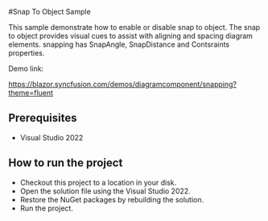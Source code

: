 #Snap To Object Sample

This sample demonstrate how to enable or disable snap to object. The snap to object provides visual cues to assist with aligning and spacing diagram elements. snapping has SnapAngle, SnapDistance and Contsraints properties. 


Demo link:

https://blazor.syncfusion.com/demos/diagramcomponent/snapping?theme=fluent

## Prerequisites

* Visual Studio 2022

## How to run the project

* Checkout this project to a location in your disk.
* Open the solution file using the Visual Studio 2022.
* Restore the NuGet packages by rebuilding the solution.
* Run the project.
